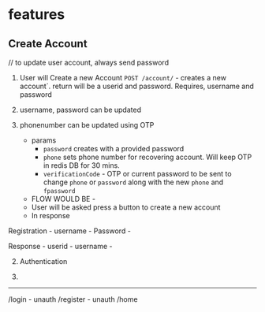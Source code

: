 # features

## Create Account

// to update user account, always send password
1. User will Create a new Account `POST /account/` - creates a new account`. 
return will be a userid and password. Requires, username and password
2. username, password can be updated
3. phonenumber can be updated using OTP

   - params
     - `password` creates with a provided password
     - `phone` sets phone number for recovering account. Will keep OTP in redis DB for 30 mins.
     - `verificationCode` - OTP or current password to be sent to change `phone` or `password` along with the new `phone` and `fpassword`
   - FLOW WOULD BE - 
    * User will be asked press a button to create a new account
    * In response 



Registration - 
username - 
Password - 

Response - 
userid - 
username - 

2. Authentication 

1. 


-----
/login - unauth
/register - unauth
/home


